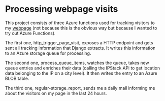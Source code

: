 # Processing webpage visits

This project consists of three Azure functions used for tracking visitors to my [webpage](https://github.com/BeneHa/personal_webpage) (not because this is the obvious way but because I wanted to try out Azure Functions).

The first one, http_trigger_page_visit, exposes a HTTP endpoint and gets sent all tracking information that Django extracts. It writes this information to an Azure storage queue for processing.

The second one, process_queue_items, watches the queue, takes new queue entries and enriches their data (calling the IPStack API to get location data belonging to the IP on a city level). It then writes the entry to an Azure BLOB table.

The third one, regular-storage_report, sends me a daily mail informing me about the visitors on my page in the last 24 hours.
